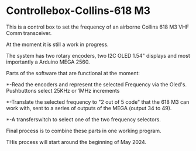 # Controllebox-Collins-618 M3
This is a control box to set the frequency of an airborne Collins 618 M3 VHF Comm transceiver.

At the moment it is still a work in progress.

The system has two rotary encoders, two I2C OLED 1.54" displays and most importantly a Arduino MEGA 2560.

Parts of the software that are functional at the moment:

*-Read the encoders and represent the selected Frequency via the Oled's. Pushbuttons select 25KHz or 1MHz increments

*-Translate the selected frequency to "2 out of 5 code" that the 618 M3 can work with, sent to a series of outputs of the MEGA (output 34 to 49).

*-A transferswitch to select one of the two  frequency selectors.

Final process is to combine these parts in one working program.

THis process will start around the beginning of May 2024.
